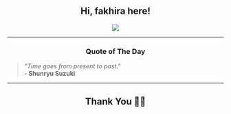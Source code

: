 <h2 align="center"> Hi, fakhira here!</h2>

<p align="center">
<a href="https://github.com/fakhiralkda" alt="github streak"><img src="https://dvst-streak.herokuapp.com/?user=fakhiralkda&theme=tokyonight&fire=DD472C"></a>
</p>

<hr>
<h3 align="center">Quote of The Day</h3>
<p align="center">
<blockquote>
<i>"Time goes from present to past."</i>
<br>
<b>- Shunryu Suzuki</b>
</blockquote>
</p>


<hr>
<h2 align="center">Thank You 🙏🏼</h2>
